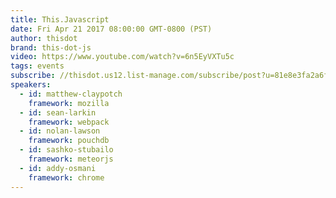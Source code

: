 ```yaml
---
title: This.Javascript
date: Fri Apr 21 2017 08:00:00 GMT-0800 (PST)
author: thisdot
brand: this-dot-js
video: https://www.youtube.com/watch?v=6n5EyVXTu5c
tags: events
subscribe: //thisdot.us12.list-manage.com/subscribe/post?u=81e8e3fa2a6f79fe97467029a&amp;id=c5cab08e97
speakers:
  - id: matthew-claypotch
    framework: mozilla
  - id: sean-larkin
    framework: webpack
  - id: nolan-lawson
    framework: pouchdb
  - id: sashko-stubailo
    framework: meteorjs
  - id: addy-osmani
    framework: chrome
---
```

